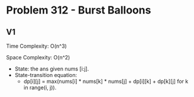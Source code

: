 # Problem 312 - Burst Balloons

## V1

Time Complexity: O(n^3)

Space Complexity: O(n^2)

- State: the ans given nums [i:j].
- State-transition equation:
    - dp[i][j] = max(nums[i] * nums[k] * nums[j] + dp[i][k] + dp[k][j] for k in range(i, j)).
